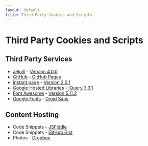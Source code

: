 ```yaml
---
layout: default
title: Third Party Cookies and Scripts
---
```


# Third Party Cookies and Scripts

## Third Party Services
- [Jekyll](https://jekyllrb.com/) - [Version 4.0.0](https://github.com/jekyll/jekyll/releases/tag/v4.0.0)
- [GitHub](https://github.com/) - [GitHub Pages](https://pages.github.com/)
- [instant.page](https://instant.page/) - [Version 2.0.1](https://instant.page/2.0.1)
- [Google Hosted Libraries](https://developers.google.com/speed/libraries/) - [jQuery 3.3.1](https://ajax.googleapis.com/ajax/libs/jquery/3.3.1/jquery.min.js)
- [Font Awesome](https://fontawesome.com/) - [Version 5.11.2](https://use.fontawesome.com/releases/v5.11.2/css/all.css)
- [Google Fonts](https://fonts.google.com/) - [Droid Sans](https://fonts.googleapis.com/css?family=Droid+Sans)

## Content Hosting
- Code Snippets - [JSFiddle](https://jsfiddle.net/)
- Code Snippets - [GitHub Gist](https://gist.github.com/)
- Photos - [Dropbox](https://www.dropbox.com)
